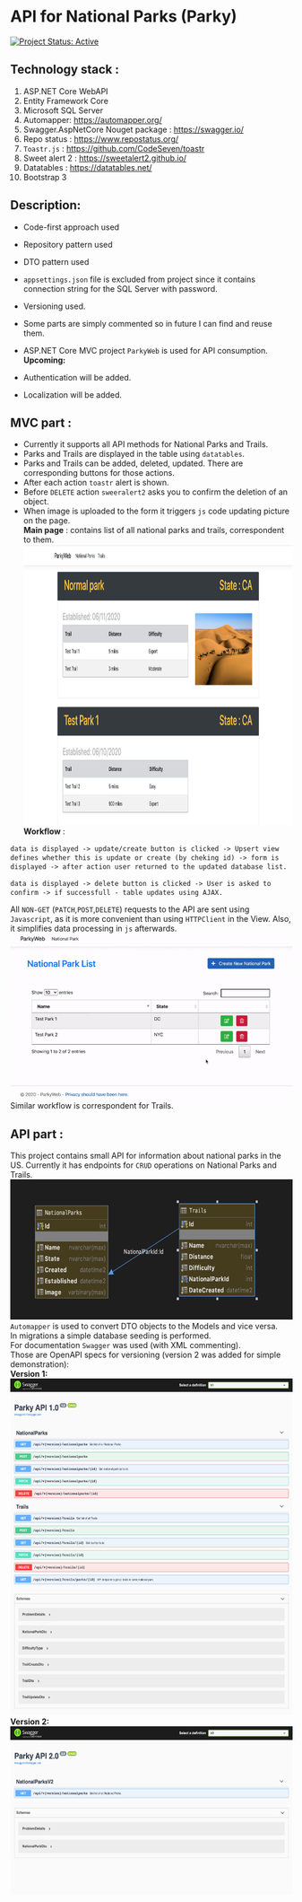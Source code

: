 # API for National Parks (Parky)
[![Project Status: Active](https://www.repostatus.org/badges/latest/active.svg)](https://www.repostatus.org/#active)
## Technology stack : 
1. ASP.NET Core WebAPI
2. Entity Framework Core
3. Microsoft SQL Server
4. Automapper: https://automapper.org/
5. Swagger.AspNetCore Nouget package : https://swagger.io/
6. Repo status : https://www.repostatus.org/
7. `Toastr.js` : https://github.com/CodeSeven/toastr
8. Sweet alert 2 : <https://sweetalert2.github.io/>
9. Datatables : https://datatables.net/
10. Bootstrap 3
## Description:

* Code-first approach used
* Repository pattern used
* DTO pattern used
* `appsettings.json` file is excluded from project since it contains connection string for the SQL Server with password.
* Versioning used.
* Some parts are simply commented so in future I can find and reuse them.
* ASP.NET Core MVC project `ParkyWeb` is used for API consumption.
<br/> **Upcoming:** <br/>

* Authentication will be added.
* Localization will be added.

## MVC part :
* Currently it supports all API methods for National Parks and Trails. 
* Parks and Trails are displayed in the table using `datatables`.
* Parks and Trails can be added, deleted, updated. There are corresponding buttons for those actions.
* After each action `toastr` alert is shown.
* Before `DELETE` action `sweeralert2` asks you to confirm the deletion of an object.
* When image is uploaded to the form it triggers `js` code updating picture on the page. 
<br/>**Main page** : contains list of all national parks and trails, correspondent to them.
<img src="git-src/main.png" height=500 /> **Workflow** : 
```f#
data is displayed -> update/create button is clicked -> Upsert view defines whether this is update or create (by cheking id) -> form is displayed -> after action user returned to the updated database list.
```
```f#
data is displayed -> delete button is clicked -> User is asked to confirm -> if successfull - table updates using AJAX.
```
All `NON-GET` (`PATCH`,`POST`,`DELETE`) requests to the API are sent using `Javascript`, as it is more convenient than using `HTTPClient` in the View. Also, it simplifies data processing in `js` afterwards. 
<br/>
![WAIT FOR GIF TO LOAD...](/git-src/parky.gif)
<br/>
Similar workflow is correspondent for Trails.
## API part : 
This project contains small API for information about national parks in the US.
Currently it has endpoints for `CRUD` operations on National Parks and Trails. <br/>
<img src="git-src/database.png" height=250px /> <br/>
`Automapper` is used to convert DTO
objects to the Models and vice versa. <br/>
In migrations a simple database seeding is performed. <br/>
For documentation `Swagger` was used (with XML commenting).<br/>
Those are OpenAPI specs for versioning (version 2 was added for simple demonstration): <br/>
**Version 1:** <br/>
<img src="git-src/apiv1.png" height=600 /> <br/>
**Version 2:** <br/>
<img src="git-src/apiv2.png" height=300 /> <br/>
